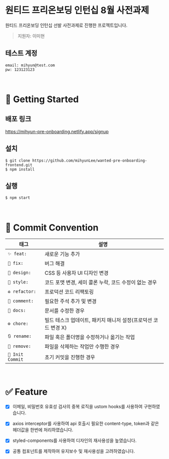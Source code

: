 # 원티드 프리온보딩 인턴십 8월 사전과제

원티드 프리온보딩 인턴십 선발 사전과제로 진행한 프로젝트입니다.

> 지원자: 이미현

## 테스트 계정
```
email: mihyun@test.com
pw: 123123123
```

<br />

# 🚀 Getting Started

## 배포 링크

https://mihyun-pre-onboarding.netlify.app/signup

## 설치

```
$ git clone https://github.com/mihyunLee/wanted-pre-onboarding-frontend.git
$ npm install
```

## 실행

```
$ npm start
```

<br />

# 🤝 Commit Convention

| 태그          | 설명                                                           |
| ------------- | -------------------------------------------------------------- |
| `✨ feat:`     | 새로운 기능 추가                                               |
| `🐛 fix:`      | 버그 해결                                                      |
| `💄 design:`   | CSS 등 사용자 UI 디자인 변경                                   |
| `🎨 style:`    | 코드 포맷 변경, 세미 콜론 누락, 코드 수정이 없는 경우          |
| `♻️ refactor:` | 프로덕션 코드 리팩토링                                         |
| `💬 comment:`  | 필요한 주석 추가 및 변경                                       |
| `📝 docs:`     | 문서를 수정한 경우                                             |
| `⚙️ chore:`    | 빌드 테스크 업데이트, 패키지 매니저 설정(프로덕션 코드 변경 X) |
| `🔃 rename:`   | 파일 혹은 폴더명을 수정하거나 옮기는 작업                      |
| `🚚 remove:`   | 파일을 삭제하는 작업만 수행한 경우                             |
| `🎉 Init Commit`   | 초기 커밋을 진행한 경우                            |

<br />

# ✅ Feature

- [x] 이메일, 비밀번호 유효성 검사의 중복 로직을 ustom hooks를 사용하여 구현하였습니다.
- [x] axios interceptor를 사용하여 api 호출시 필요한 content-type, token과 같은 헤더값을 한번에 처리하였습니다.
- [x] styled-components를 사용하여 디자인의 재사용성을 높였습니다.
- [x] 공통 컴포넌트를 제작하여 유지보수 및 재사용성을 고려하였습니다.


